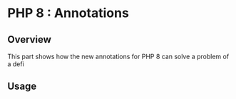 # PHP 8 : Annotations

## Overview
This part shows how the new annotations for PHP 8 can solve a problem of a defi


## Usage

